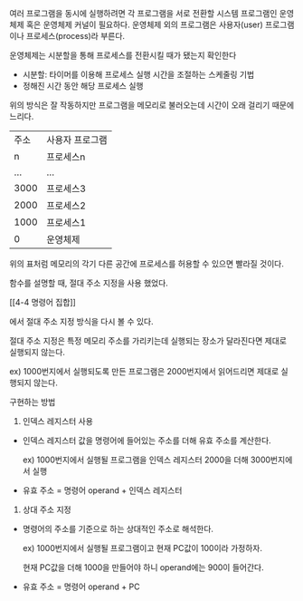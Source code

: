   

여러 프로그램을 동시에 실행하려면 각 프로그램을 서로 전환할 시스템 프로그램인 운영체제 혹은 운영체제 커널이 필요하다. 운영체제 외의 프로그램은 사용자(user) 프로그램이나 프로세스(process)라 부른다.

운영체제는 시분할을 통해 프로세스를 전환시킬 때가 됐는지 확인한다

- 시분할: 타이머를 이용해 프로세스 실행 시간을 조절하는 스케줄링 기법
- 정해진 시간 동안 해당 프로세스 실행

위의 방식은 잘 작동하지만 프로그램을 메모리로 불러오는데 시간이 오래 걸리기 때문에 느리다.

  

|   |   |
|---|---|
|주소|사용자 프로그램|
|n|프로세스n|
|…|…|
|3000|프로세스3|
|2000|프로세스2|
|1000|프로세스1|
|0|운영체제|

  

위의 표처럼 메모리의 각기 다른 공간에 프로세스를 허용할 수 있으면 빨라질 것이다.

함수를 설명할 때, 절대 주소 지정을 사용 했었다.

[[4-4 명령어 집합]]

에서 절대 주소 지정 방식을 다시 볼 수 있다.

절대 주소 지정은 특정 메모리 주소를 가리키는데 실행되는 장소가 달라진다면 제대로 실행되지 않는다.

ex) 1000번지에서 실행되도록 만든 프로그램은 2000번지에서 읽어드리면 제대로 실행되지 않는다.

  

구현하는 방법

1. 인덱스 레지스터 사용

- 인덱스 레지스터 값을 명령어에 들어있는 주소를 더해 유효 주소를 계산한다.
    
    ex) 1000번지에서 실행될 프로그램을 인덱스 레지스터 2000을 더해 3000번지에서 실행
    
- 유효 주소 = 명령어 operand + 인덱스 레지스터

1. 상대 주소 지정

- 명령어의 주소를 기준으로 하는 상대적인 주소로 해석한다.
    
    ex) 1000번지에서 실행될 프로그램이고 현재 PC값이 100이라 가정하자.
    
    현재 PC값을 더해 1000을 만들어야 하니 operand에는 900이 들어간다.
    
- 유효 주소 = 명령어 operand + PC